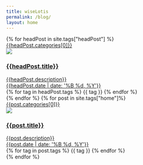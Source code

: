 ```yaml
---
title: wiseLotis
permalink: /blog/
layout: home
---
```


<link rel="stylesheet" href="/css/home.css"/>

<div class="">
<div class="row">
{%  for headPost in site.tags["headPost"] %}
<div class="col-sm-4">
		<div class="post-wrapper inverse">
			<div class="post-category">
				<a href="/posts/{{headPost.categories[0]}}/"><span>{{headPost.categories[0]}}</span></a>
			</div>
<a href="{{headPost.url}}">
				<div class="post-inner">
					<div class="post-image">
					<img src="{% if post.image %} {{headPost.image}} {% else %} {{site.post_image}} {% endif %}"/>
					</div>
					<h3 class="post-title">{{headPost.title}}</h3>
					<div class="post-description">{{headPost.description}}</div>
					<span class="post-date">{{headPost.date | date: '%B %d, %Y'}}</span>
				</div>
			</a>
			<div class="post-tagWrapper">
				{% for tag in headPost.tags %}
						<span class="post-tag"> {{ tag }} </span>
				{% endfor %}
			</div>
		</div>
	</div>
{% endfor %}
{% for post in site.tags["home"]%}
	<div class="col-sm-4">
		<div class="post-wrapper inverse">
			<div class="post-category">
				<a href="/posts/{{post.categories[0]}}/"><span>{{post.categories[0]}}</span></a>
			</div>
			<a href="{{post.url}}">
				<div class="post-inner">
					<div class="post-image">
					<img src="{% if post.image %} {{post.image}} {% else %} {{site.post_image}} {% endif %}"/>
					</div>
					<h3 class="post-title">{{post.title}}</h3>
					<div class="post-description">{{post.description}}</div>
					<span class="post-date">{{post.date | date: '%B %d, %Y'}}</span>
				</div>
			</a>
			<div class="post-tagWrapper">
				{% for tag in post.tags %}
						<span class="post-tag"> {{ tag }} </span>
				{% endfor %}
			</div>
		</div>
	</div>
{% endfor %}
</div> 
</div>
